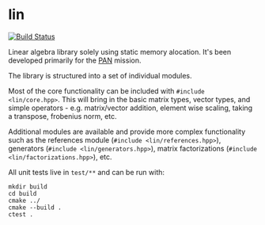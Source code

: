 
# lin

[![Build Status](https://travis-ci.com/kkrol27/lin.svg?branch=master)](https://travis-ci.com/kkrol27/lin)

Linear algebra library solely using static memory alocation. It's been developed primarily for the [PAN](https://github.com/pathfinder-for-autonomous-navigation) mission.

The library is structured into a set of individual modules.

Most of the core functionality can be included with `#include <lin/core.hpp>`. This will bring in the basic matrix types, vector types, and simple operators - e.g. matrix/vector addition, element wise scaling, taking a transpose, frobenius norm, etc.

Additional modules are available and provide more complex functionality such as the references module (`#include <lin/references.hpp>`), generators (`#include <lin/generators.hpp>`), matrix factorizations (`#include <lin/factorizations.hpp>`), etc.

All unit tests live in `test/**` and can be run with:

    mkdir build
    cd build
    cmake ../
    cmake --build .
    ctest .
